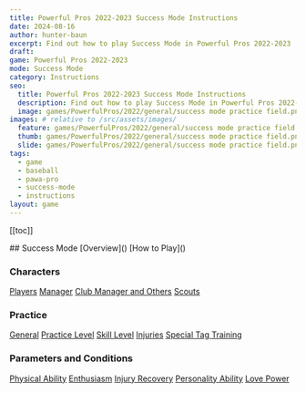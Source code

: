 ```yaml
---
title: Powerful Pros 2022-2023 Success Mode Instructions
date: 2024-08-16
author: hunter-baun
excerpt: Find out how to play Success Mode in Powerful Pros 2022-2023
draft: 
game: Powerful Pros 2022-2023
mode: Success Mode
category: Instructions
seo:
  title: Powerful Pros 2022-2023 Success Mode Instructions
  description: Find out how to play Success Mode in Powerful Pros 2022-2023
  image: games/PowerfulPros/2022/general/success mode practice field.png
images: # relative to /src/assets/images/
  feature: games/PowerfulPros/2022/general/success mode practice field.png
  thumb: games/PowerfulPros/2022/general/success mode practice field.png
  slide: games/PowerfulPros/2022/general/success mode practice field.png
tags:
  - game
  - baseball
  - pawa-pro
  - success-mode
  - instructions
layout: game
---
```

[[toc]]
<article class="prose max-w-xl lg:max-w-4xl lg:prose-lg">
## Success Mode
[Overview](<Overview>)
[How to Play](<How to Play>)

### Characters
[Players](<Characters/Players>)
[Manager](<Characters/Manager>)
[Club Manager and Others](<Characters/Club Manager and Others>)
[Scouts](<Characters/Scouts>)

### Practice
[General](<Practice/General>)
[Practice Level](<Practice/Practice Level>)
[Skill Level](<Practice/Skill Level>)
[Injuries](<Practice/Injuries>)
[Special Tag Training](<Practice/Special Tag Training>)

### Parameters and Conditions
[Physical Ability](<Parameters and Conditions/Physical Ability>)
[Enthusiasm](<Parameters and Conditions/Enthusiasm>)
[Injury Recovery](<Parameters and Conditions/Injury Recovery>)
[Personality Ability](<Parameters and Conditions/Personality-Ability>)
[Love Power](<Parameters and Conditions/Love Power>)


</article>